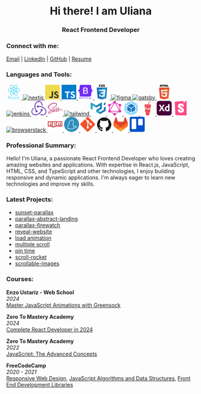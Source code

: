 <h1 align="center">Hi there! I am Uliana</h1>
<h3 align="center">React Frontend Developer</h3>

<h3 align="left">Connect with me:</h3>
<p align="left">
  <a href="mailto:uliana.mykoliuk@gmail.com">Email</a> |
  <a href="https://linkedin.com/in/ulyalana124" target="_blank" rel="noreferrer">LinkedIn</a> |
  <a href="https://github.com/uliana-mykoliuk" target="_blank" rel="noreferrer">GitHub</a> | 
  <a href="https://docs.google.com/document/d/1RyojLotoO49JETkI0NFMYK3s9JcIwW4cDQCVGpD5oQw/edit?usp=sharing" target="_blank" rel="noreferrer">Resume</a>
</p>

<h3 align="left">Languages and Tools:</h3>
<p align="left">
  <a href="https://reactjs.org/" target="_blank" rel="noreferrer"> 
    <img src="https://raw.githubusercontent.com/devicons/devicon/master/icons/react/react-original-wordmark.svg" alt="react" width="40" height="40"/> 
  </a> 
  <a href="https://nextjs.org/" target="_blank" rel="noreferrer"> 
    <img src="https://cdn.worldvectorlogo.com/logos/nextjs-2.svg" alt="nextjs" width="40" height="40"/> 
  </a> 
  <a href="https://developer.mozilla.org/en-US/docs/Web/JavaScript" target="_blank" rel="noreferrer"> 
    <img src="https://raw.githubusercontent.com/devicons/devicon/master/icons/javascript/javascript-original.svg" alt="javascript" width="40" height="40"/> 
  </a> 
  <a href="https://www.typescriptlang.org/" target="_blank" rel="noreferrer"> 
    <img src="https://raw.githubusercontent.com/devicons/devicon/master/icons/typescript/typescript-original.svg" alt="typescript" width="40" height="40"/> 
  </a>
  <a href="https://getbootstrap.com" target="_blank" rel="noreferrer"> 
    <img src="https://raw.githubusercontent.com/devicons/devicon/master/icons/bootstrap/bootstrap-plain-wordmark.svg" alt="bootstrap" width="40" height="40"/> 
  </a> 
  <a href="https://www.w3schools.com/css/" target="_blank" rel="noreferrer"> 
    <img src="https://raw.githubusercontent.com/devicons/devicon/master/icons/css3/css3-original-wordmark.svg" alt="css3" width="40" height="40"/> 
  </a> 
  <a href="https://www.figma.com/" target="_blank" rel="noreferrer"> 
    <img src="https://www.vectorlogo.zone/logos/figma/figma-icon.svg" alt="figma" width="40" height="40"/> 
  </a> 
  <a href="https://www.gatsbyjs.com/" target="_blank" rel="noreferrer"> 
    <img src="https://www.vectorlogo.zone/logos/gatsbyjs/gatsbyjs-icon.svg" alt="gatsby" width="40" height="40"/> 
  </a> 
  <a href="https://www.w3.org/html/" target="_blank" rel="noreferrer"> 
    <img src="https://raw.githubusercontent.com/devicons/devicon/master/icons/html5/html5-original-wordmark.svg" alt="html5" width="40" height="40"/> 
  </a> 
  <a href="https://www.jenkins.io" target="_blank" rel="noreferrer"> 
    <img src="https://www.vectorlogo.zone/logos/jenkins/jenkins-icon.svg" alt="jenkins" width="40" height="40"/> 
  </a> 
  <a href="https://redux.js.org" target="_blank" rel="noreferrer"> 
    <img src="https://raw.githubusercontent.com/devicons/devicon/master/icons/redux/redux-original.svg" alt="redux" width="40" height="40"/> 
  </a> 
  <a href="https://sass-lang.com" target="_blank" rel="noreferrer"> 
    <img src="https://raw.githubusercontent.com/devicons/devicon/master/icons/sass/sass-original.svg" alt="sass" width="40" height="40"/> 
  </a> 
  <a href="https://tailwindcss.com/" target="_blank" rel="noreferrer"> 
    <img src="https://www.vectorlogo.zone/logos/tailwindcss/tailwindcss-icon.svg" alt="tailwind" width="40" height="40"/> 
  </a> 
  <a href="https://mui.com/" target="_blank" rel="noreferrer"> 
    <img src="https://raw.githubusercontent.com/devicons/devicon/master/icons/materialui/materialui-original.svg" alt="materialui" width="40" height="40"/> 
  </a>
  <a href="https://graphql.org/" target="_blank" rel="noreferrer"> 
    <img src="https://raw.githubusercontent.com/devicons/devicon/master/icons/graphql/graphql-plain.svg" alt="graphql" width="40" height="40"/> 
  </a>
  <a href="https://webpack.js.org/" target="_blank" rel="noreferrer"> 
    <img src="https://raw.githubusercontent.com/devicons/devicon/master/icons/webpack/webpack-original.svg" alt="webpack" width="40" height="40"/> 
  </a>
  <a href="https://gulpjs.com/" target="_blank" rel="noreferrer"> 
    <img src="https://raw.githubusercontent.com/devicons/devicon/master/icons/gulp/gulp-plain.svg" alt="gulp" width="40" height="40"/> 
  </a>
  <a href="https://www.adobe.com/products/xd.html" target="_blank" rel="noreferrer"> 
    <img src="https://raw.githubusercontent.com/devicons/devicon/master/icons/xd/xd-plain.svg" alt="adobe-xd" width="40" height="40"/> 
  </a>
  <a href="https://storybook.js.org/" target="_blank" rel="noreferrer"> 
    <img src="https://raw.githubusercontent.com/devicons/devicon/master/icons/storybook/storybook-original.svg" alt="storybook" width="40" height="40"/> 
  </a>
  <a href="https://www.browserstack.com/" target="_blank" rel="noreferrer"> 
    <img src="https://www.vectorlogo.zone/logos/browserstack/browserstack-icon.svg" alt="browserstack" width="40" height="40"/> 
  </a>
  <a href="https://www.npmjs.com/" target="_blank" rel="noreferrer"> 
    <img src="https://raw.githubusercontent.com/devicons/devicon/master/icons/npm/npm-original-wordmark.svg" alt="npm" width="40" height="40"/> 
  </a>
  <a href="https://yarnpkg.com/" target="_blank" rel="noreferrer"> 
    <img src="https://raw.githubusercontent.com/devicons/devicon/master/icons/yarn/yarn-original.svg" alt="yarn" width="40" height="40"/> 
  </a>
  <a href="https://git-scm.com/" target="_blank" rel="noreferrer"> 
    <img src="https://raw.githubusercontent.com/devicons/devicon/master/icons/git/git-original.svg" alt="git" width="40" height="40"/> 
  </a>
  <a href="https://github.com/" target="_blank" rel="noreferrer"> 
    <img src="https://raw.githubusercontent.com/devicons/devicon/master/icons/github/github-original.svg" alt="github" width="40" height="40"/> 
  </a>
  <a href="https://about.gitlab.com/" target="_blank" rel="noreferrer"> 
    <img src="https://raw.githubusercontent.com/devicons/devicon/master/icons/gitlab/gitlab-original.svg" alt="gitlab" width="40" height="40"/> 
  </a>
  <a href="https://trello.com/" target="_blank" rel="noreferrer"> 
    <img src="https://raw.githubusercontent.com/devicons/devicon/master/icons/trello/trello-plain.svg" alt="trello" width="40" height="40"/> 
  </a>
</p>

<h3 align="left">Professional Summary:</h3>
<p align="left">
Hello! I'm Uliana, a passionate React Frontend Developer who loves creating amazing websites and applications. With expertise in React.js, JavaScript, HTML, CSS, and TypeScript and other technologies, I enjoy building responsive and dynamic applications. I'm always eager to learn new technologies and improve my skills.
</p>

<h3 align="left">Latest Projects:</h3>
<ul>
  <li><a href="https://github.com/uliana-mykoliuk/sunset-parallax">sunset-parallax</a></li>
  <li><a href="https://github.com/uliana-mykoliuk/parallax-abstract-landing">parallax-abstract-landing</a></li>
  <li><a href="https://github.com/uliana-mykoliuk/parallax-firewatch">parallax-firewatch</a></li>
  <li><a href="https://github.com/uliana-mykoliuk/gsap-nextjs-reveal-website">reveal-website</a></li>
  <li><a href="https://github.com/uliana-mykoliuk/gsap-js-load-animation">load animation</a></li>
  <li><a href="https://github.com/uliana-mykoliuk/gsap-js-multiple-scroll">multiple scroll</a></li>
  <li><a href="https://github.com/uliana-mykoliuk/gsap-js-pin-time">pin time</a></li>
  <li><a href="https://github.com/uliana-mykoliuk/gsap-js-scroll-rocket">scroll-rocket</a></li>
  <li><a href="https://github.com/uliana-mykoliuk/css-animation-scrollable-images">scrollable-images</a></li>
</ul>

<h3 align="left">Courses:</h3>

**Enzo Ustariz - Web School**  
*2024*  
<a href="https://www.udemy.com/certificate/UC-9c29136c-c4a7-4cbc-b643-56f8cbc82ad0/">Master JavaScript Animations with Greensock</a>

**Zero To Mastery Academy**  
*2024*  
<a href="https://www.udemy.com/certificate/UC-49b0623f-608c-4c8d-9695-2dfbe06223b7/">Complete React Developer in 2024<a>

**Zero To Mastery Academy**  
*2022*  
<a href="https://www.udemy.com/certificate/UC-2fadaf00-9be6-46bb-b1be-1b16eb3caccb/">JavaScript: The Advanced Concepts</a>

**FreeCodeCamp**  
*2020 - 2021*  
<a href="https://www.freecodecamp.org/certification/fccb76cfa4b-5878-4b5a-b661-5197c4132d71/responsive-web-design">Responsive Web Design</a>, <a href="https://www.freecodecamp.org/certification/fccb76cfa4b-5878-4b5a-b661-5197c4132d71/javascript-algorithms-and-data-structures">JavaScript Algorithms and Data Structures</a>, <a href="https://www.freecodecamp.org/certification/fccb76cfa4b-5878-4b5a-b661-5197c4132d71/front-end-development-libraries">Front End Development Libraries</a>
